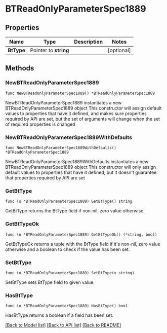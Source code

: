 # BTReadOnlyParameterSpec1889

## Properties

Name | Type | Description | Notes
------------ | ------------- | ------------- | -------------
**BtType** | Pointer to **string** |  | [optional] 

## Methods

### NewBTReadOnlyParameterSpec1889

`func NewBTReadOnlyParameterSpec1889() *BTReadOnlyParameterSpec1889`

NewBTReadOnlyParameterSpec1889 instantiates a new BTReadOnlyParameterSpec1889 object
This constructor will assign default values to properties that have it defined,
and makes sure properties required by API are set, but the set of arguments
will change when the set of required properties is changed

### NewBTReadOnlyParameterSpec1889WithDefaults

`func NewBTReadOnlyParameterSpec1889WithDefaults() *BTReadOnlyParameterSpec1889`

NewBTReadOnlyParameterSpec1889WithDefaults instantiates a new BTReadOnlyParameterSpec1889 object
This constructor will only assign default values to properties that have it defined,
but it doesn't guarantee that properties required by API are set

### GetBtType

`func (o *BTReadOnlyParameterSpec1889) GetBtType() string`

GetBtType returns the BtType field if non-nil, zero value otherwise.

### GetBtTypeOk

`func (o *BTReadOnlyParameterSpec1889) GetBtTypeOk() (*string, bool)`

GetBtTypeOk returns a tuple with the BtType field if it's non-nil, zero value otherwise
and a boolean to check if the value has been set.

### SetBtType

`func (o *BTReadOnlyParameterSpec1889) SetBtType(v string)`

SetBtType sets BtType field to given value.

### HasBtType

`func (o *BTReadOnlyParameterSpec1889) HasBtType() bool`

HasBtType returns a boolean if a field has been set.


[[Back to Model list]](../README.md#documentation-for-models) [[Back to API list]](../README.md#documentation-for-api-endpoints) [[Back to README]](../README.md)


